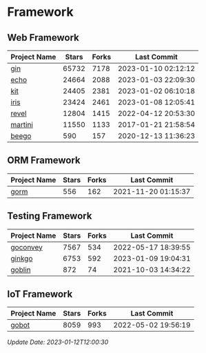 # Framework

## Web Framework
| Project Name | Stars | Forks | Last Commit |
| ------------ | ----- | ----- | ----------- |
| [gin](https://github.com/gin-gonic/gin) | 65732 | 7178 | 2023-01-10 02:12:12 |
| [echo](https://github.com/labstack/echo) | 24664 | 2088 | 2023-01-03 22:09:30 |
| [kit](https://github.com/go-kit/kit) | 24405 | 2381 | 2023-01-02 06:10:18 |
| [iris](https://github.com/kataras/iris) | 23424 | 2461 | 2023-01-08 12:05:41 |
| [revel](https://github.com/revel/revel) | 12804 | 1415 | 2022-04-12 20:53:30 |
| [martini](https://github.com/go-martini/martini) | 11550 | 1133 | 2017-01-21 21:58:54 |
| [beego](https://github.com/astaxie/beego) | 590 | 157 | 2020-12-13 11:36:23 |

## ORM Framework
| Project Name | Stars | Forks | Last Commit |
| ------------ | ----- | ----- | ----------- |
| [gorm](https://github.com/jinzhu/gorm) | 556 | 162 | 2021-11-20 01:15:37 |

## Testing Framework
| Project Name | Stars | Forks | Last Commit |
| ------------ | ----- | ----- | ----------- |
| [goconvey](https://github.com/smartystreets/goconvey) | 7567 | 534 | 2022-05-17 18:39:55 |
| [ginkgo](https://github.com/onsi/ginkgo) | 6753 | 592 | 2023-01-09 19:04:31 |
| [goblin](https://github.com/franela/goblin) | 872 | 74 | 2021-10-03 14:34:22 |

## IoT Framework
| Project Name | Stars | Forks | Last Commit |
| ------------ | ----- | ----- | ----------- |
| [gobot](https://github.com/hybridgroup/gobot) | 8059 | 993 | 2022-05-02 19:56:19 |

*Update Date: 2023-01-12T12:00:30*